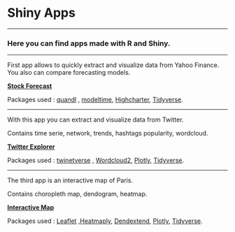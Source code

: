 # Shiny Apps
***
### Here you can find apps made with **R** and **Shiny**.

***

First app allows to quickly extract and visualize data from Yahoo Finance.
You also can compare forecasting models.


[**Stock Forecast**](https://pierre-api.shinyapps.io/stock_forecast/ "Stock Forecast")

Packages used :  [quandl](https://www.quandl.com/tools/r/ "The world’s most powerful data lives on Nasdaq’s Quandl") , [modeltime](https://tidymodels.tidymodels.org/ "modeltime is part of the Tidymodel ecosystem"), [Highcharter](https://jkunst.com/highcharter/ "Highcharter R"), [Tidyverse](https://www.tidyverse.org/ "Tidyverse").

***

With this app you can extract and visualize data from Twitter.

Contains time serie, network, trends, hashtags popularity, wordcloud.

[**Twitter Explorer**](https://pierre-api.shinyapps.io/twitter_explorer/ "Twitter Explorer")

Packages used :  [twinetverse](http://twinetverse.john-coene.com/ "collect, build and visualise Twitter networks") , [Wordcloud2](https://cran.r-project.org/web/packages/wordcloud2/vignettes/wordcloud.html "Wordcloud2"), [Plotly](https://plotly.com/r/ "Plotly R"), [Tidyverse](https://www.tidyverse.org/ "Tidyverse").

***

The third app is an interactive map of Paris. 

Contains choropleth map, dendogram, heatmap.

[**Interactive Map**](https://pierre-api.shinyapps.io/arrondissements/ "Interactive Map")

Packages used :  [Leaflet](http://rstudio.github.io/leaflet/ "Leaflet for R") ,[Heatmaply](https://cran.r-project.org/web/packages/heatmaply/vignettes/heatmaply.html "Heatmaply"),  [Dendextend](https://cran.r-project.org/web/packages/dendextend/vignettes/dendextend.html "Dendextend R"), [Plotly](https://plotly.com/r/ "Plotly R"), [Tidyverse](https://www.tidyverse.org/ "Tidyverse").


